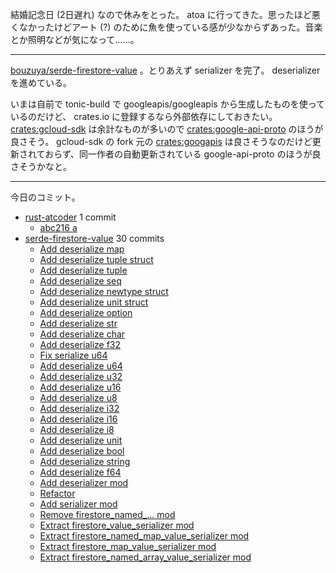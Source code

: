 結婚記念日 (2日遅れ) なので休みをとった。 atoa に行ってきた。思ったほど悪くなかったけどアート (?) のために魚を使っている感が少なからずあった。音楽とか照明などが気になって……。

---

[bouzuya/serde-firestore-value] 。とりあえず serializer を完了。 deserializer を進めている。

いまは自前で tonic-build で googleapis/googleapis から生成したものを使っているのだけど、 crates.io に登録するなら外部依存にしておきたい。 [crates:gcloud-sdk] は余計なものが多いので [crates:google-api-proto] のほうが良さそう。 gcloud-sdk の fork 元の [crates:googapis] は良さそうなのだけど更新されておらず、同一作者の自動更新されている google-api-proto のほうが良さそうかなと。

---

今日のコミット。

- [rust-atcoder](https://github.com/bouzuya/rust-atcoder) 1 commit
  - [abc216 a](https://github.com/bouzuya/rust-atcoder/commit/8526b4f9d226c70b25b364dbc707ba64da528058)
- [serde-firestore-value](https://github.com/bouzuya/serde-firestore-value) 30 commits
  - [Add deserialize map](https://github.com/bouzuya/serde-firestore-value/commit/d4e63fdf753607df72ca3f1a4537d93f3be3d324)
  - [Add deserialize tuple struct](https://github.com/bouzuya/serde-firestore-value/commit/df123eca135b0119c4d9108ef453fcf496c3a742)
  - [Add deserialize tuple](https://github.com/bouzuya/serde-firestore-value/commit/14ddb968d9c2067fcdc5bbca2b25d29f9ef6a487)
  - [Add deserialize seq](https://github.com/bouzuya/serde-firestore-value/commit/30f61feba43eeb7b18422841803e5504f84848ff)
  - [Add deserialize newtype struct](https://github.com/bouzuya/serde-firestore-value/commit/7db2be2dd46890d262ef09c1f8c64f174edabe6b)
  - [Add deserialize unit struct](https://github.com/bouzuya/serde-firestore-value/commit/b9f55f443f6ed4dfa00e503e339d0d81527db4f6)
  - [Add deserialize option](https://github.com/bouzuya/serde-firestore-value/commit/467d2bd8b122f65e5fca3b690c5814131ee87f63)
  - [Add deserialize str](https://github.com/bouzuya/serde-firestore-value/commit/78266837cf773030063959e97cbcb51ed1944fd5)
  - [Add deserialize char](https://github.com/bouzuya/serde-firestore-value/commit/73bc2de63ecf506bc02274d9b877f0577db547fb)
  - [Add deserialize f32](https://github.com/bouzuya/serde-firestore-value/commit/b3740cca7db39028b2e6df906740f3e70e3962d1)
  - [Fix serialize u64](https://github.com/bouzuya/serde-firestore-value/commit/18c2a046ffedf53a38effd88094274e5d2c87786)
  - [Add deserialize u64](https://github.com/bouzuya/serde-firestore-value/commit/e3ca0e7fe91a4d514a9a22b543891822cdee9a23)
  - [Add deserialize u32](https://github.com/bouzuya/serde-firestore-value/commit/e7bef8ba5623b89755d615a639c6a80d441f9118)
  - [Add deserialize u16](https://github.com/bouzuya/serde-firestore-value/commit/be7fb1cac80926d56c80009ad7ff4df2aa012de5)
  - [Add deserialize u8](https://github.com/bouzuya/serde-firestore-value/commit/fe704293513a23aeda9e0bd0568636586cc78233)
  - [Add deserialize i32](https://github.com/bouzuya/serde-firestore-value/commit/7ddf66944c9d7b05eee786784dbc82fe02bda92e)
  - [Add deserialize i16](https://github.com/bouzuya/serde-firestore-value/commit/b7d5f99d0112eb12c9da32e2ab3419c426c86736)
  - [Add deserialize i8](https://github.com/bouzuya/serde-firestore-value/commit/74a0416bff9286cd05a898472ce77b768d9a481c)
  - [Add deserialize unit](https://github.com/bouzuya/serde-firestore-value/commit/9809dd91099a9a14adae824ed47b90f049cd25da)
  - [Add deserialize bool](https://github.com/bouzuya/serde-firestore-value/commit/2510c014dc07c69a05524b178aee97cc4b29da12)
  - [Add deserialize string](https://github.com/bouzuya/serde-firestore-value/commit/641f523ff736cbfe18235e6002e7205a26f4181f)
  - [Add deserialize f64](https://github.com/bouzuya/serde-firestore-value/commit/3fc163232d3b25e0f2adae742542eb5652e5c3d9)
  - [Add deserializer mod](https://github.com/bouzuya/serde-firestore-value/commit/eff4fcc629a59054f4ee333407c9b45f3450cf97)
  - [Refactor](https://github.com/bouzuya/serde-firestore-value/commit/fd18c91114fc56692da1b7de8c66a645ec6c1561)
  - [Add serializer mod](https://github.com/bouzuya/serde-firestore-value/commit/35d73a93b3cd7ec48788028d3fc4654ffb5005dc)
  - [Remove firestore_named_... mod](https://github.com/bouzuya/serde-firestore-value/commit/e6b873c16f11adc2c594494a6f5b56103248431c)
  - [Extract firestore_value_serializer mod](https://github.com/bouzuya/serde-firestore-value/commit/608d08b88668b65b1fe755f4eba187d696a76d44)
  - [Extract firestore_named_map_value_serializer mod](https://github.com/bouzuya/serde-firestore-value/commit/fcfa329d13197be5ae9972da520f7966ceb1bbf8)
  - [Extract firestore_map_value_serializer mod](https://github.com/bouzuya/serde-firestore-value/commit/89e8b14af941ec46850688802b622166436aaf60)
  - [Extract firestore_named_array_value_serializer mod](https://github.com/bouzuya/serde-firestore-value/commit/6b72db0d89596444e82a3d3ebad0c8ffbf687352)

[bouzuya/serde-firestore-value]: https://github.com/bouzuya/serde-firestore-value
[crates:gcloud-sdk]: https://crates.io/crates/gcloud-sdk
[crates:googapis]: https://crates.io/crates/googapis
[crates:google-api-proto]: https://crates.io/crates/google-api-proto
